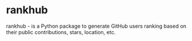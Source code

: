 # rankhub
rankhub - is a Python package to generate GitHub users ranking based on their public contributions, stars, location, etc.
